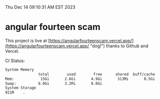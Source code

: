 Thu Dec 14 09:10:31 AM EST 2023

# angular fourteen scam


This project is live at [https://angularfourteenscam.vercel.app/](https://angularfourteenscam.vercel.app/ "dog!") thanks to Github and Vercel.

CI Status: 

```bash
System Memory
               total        used        free      shared  buff/cache   available
Mem:            15Gi       2.6Gi       4.9Gi       313Mi       8.5Gi        12Gi
Swap:          8.0Gi       3.2Mi       8.0Gi
System Storage
921M	.
```
```bash
